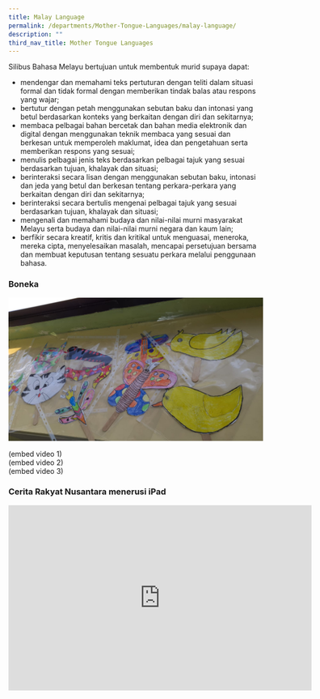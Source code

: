 ```yaml
---
title: Malay Language
permalink: /departments/Mother-Tongue-Languages/malay-language/
description: ""
third_nav_title: Mother Tongue Languages
---
```

Silibus Bahasa Melayu bertujuan untuk membentuk murid supaya dapat:

*   mendengar dan memahami teks pertuturan dengan teliti dalam situasi formal dan tidak formal dengan memberikan tindak balas atau respons yang wajar;
*   bertutur dengan petah menggunakan sebutan baku dan intonasi yang betul berdasarkan konteks yang berkaitan dengan diri dan sekitarnya;
*   membaca pelbagai bahan bercetak dan bahan media elektronik dan digital dengan menggunakan teknik membaca yang sesuai dan berkesan untuk memperoleh maklumat, idea dan pengetahuan serta memberikan respons yang sesuai;
*   menulis pelbagai jenis teks berdasarkan pelbagai tajuk yang sesuai berdasarkan tujuan, khalayak dan situasi;
*   berinteraksi secara lisan dengan menggunakan sebutan baku, intonasi dan jeda yang betul dan berkesan tentang perkara-perkara yang berkaitan dengan diri dan sekitarnya;
*   berinteraksi secara bertulis mengenai pelbagai tajuk yang sesuai berdasarkan tujuan, khalayak dan situasi;
*   mengenali dan memahami budaya dan nilai-nilai murni masyarakat Melayu serta budaya dan nilai-nilai murni negara dan kaum lain;
*   berfikir secara kreatif, kritis dan kritikal untuk menguasai, meneroka, mereka cipta, menyelesaikan masalah, mencapai persetujuan bersama dan membuat keputusan tentang sesuatu perkara melalui penggunaan bahasa.

### Boneka

![](/images/boneka1.jpeg)

(embed video 1)   
(embed video 2)   
(embed video 3)   

### Cerita Rakyat Nusantara menerusi iPad

<center><iframe allowfullscreen="true" height="366" width="600" frameborder="0" src="https://docs.google.com/presentation/d/e/2PACX-1vRjb7W3LjN5WLGEPEAgCleB_Tz5_b_G1frQaXWSBaGR3otrWtTng_bpRy2li7uwdnFyslxd-U8If-5f/embed?start=true&amp;loop=false&amp;delayms=3000"></iframe></center>